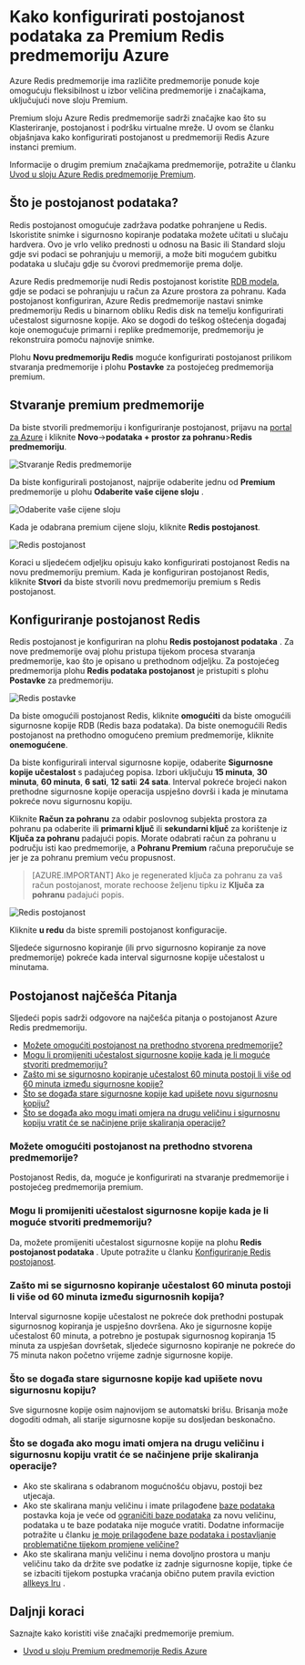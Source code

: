 <properties 
    pageTitle="Kako konfigurirati postojanost podataka za Premium Redis predmemoriju Azure" 
    description="Saznajte kako konfigurirati i upravljati postojanost podataka na instance Premium sloju predmemorije Redis Azure" 
    services="redis-cache" 
    documentationCenter="" 
    authors="steved0x" 
    manager="douge" 
    editor=""/>

<tags 
    ms.service="cache" 
    ms.workload="tbd" 
    ms.tgt_pltfrm="cache-redis" 
    ms.devlang="na" 
    ms.topic="article" 
    ms.date="09/30/2016" 
    ms.author="sdanie"/>

# <a name="how-to-configure-data-persistence-for-a-premium-azure-redis-cache"></a>Kako konfigurirati postojanost podataka za Premium Redis predmemoriju Azure

Azure Redis predmemorije ima različite predmemorije ponude koje omogućuju fleksibilnost u izbor veličina predmemorije i značajkama, uključujući nove sloju Premium.

Premium sloju Azure Redis predmemorije sadrži značajke kao što su Klasteriranje, postojanost i podršku virtualne mreže. U ovom se članku objašnjava kako konfigurirati postojanost u predmemoriji Redis Azure instanci premium.

Informacije o drugim premium značajkama predmemorije, potražite u članku [Uvod u sloju Azure Redis predmemorije Premium](cache-premium-tier-intro.md).

## <a name="what-is-data-persistence"></a>Što je postojanost podataka?
Redis postojanost omogućuje zadržava podatke pohranjene u Redis. Iskoristite snimke i sigurnosno kopiranje podataka možete učitati u slučaju hardvera. Ovo je vrlo veliko prednosti u odnosu na Basic ili Standard sloju gdje svi podaci se pohranjuju u memoriji, a može biti mogućem gubitku podataka u slučaju gdje su čvorovi predmemorije prema dolje. 

Azure Redis predmemorije nudi Redis postojanost koristite [RDB modela](http://redis.io/topics/persistence), gdje se podaci se pohranjuju u račun za Azure prostora za pohranu. Kada postojanost konfiguriran, Azure Redis predmemorije nastavi snimke predmemoriju Redis u binarnom obliku Redis disk na temelju konfigurirati učestalost sigurnosne kopije. Ako se dogodi do teškog oštećenja događaj koje onemogućuje primarni i replike predmemorije, predmemoriju je rekonstruira pomoću najnovije snimke.

Plohu **Novu predmemoriju Redis** moguće konfigurirati postojanost prilikom stvaranja predmemorije i plohu **Postavke** za postojećeg predmemorija premium.

## <a name="create-a-premium-cache"></a>Stvaranje premium predmemorije

Da biste stvorili predmemoriju i konfiguriranje postojanost, prijavu na [portal za Azure](https://portal.azure.com) i kliknite **Novo**->**podataka + prostor za pohranu**>**Redis predmemoriju**.

![Stvaranje Redis predmemorije][redis-cache-new-cache-menu]

Da biste konfigurirali postojanost, najprije odaberite jednu od **Premium** predmemorije u plohu **Odaberite vaše cijene sloju** .

![Odaberite vaše cijene sloju][redis-cache-premium-pricing-tier]

Kada je odabrana premium cijene sloju, kliknite **Redis postojanost**.

![Redis postojanost][redis-cache-persistence]

Koraci u sljedećem odjeljku opisuju kako konfigurirati postojanost Redis na novu predmemoriju premium. Kada je konfiguriran postojanost Redis, kliknite **Stvori** da biste stvorili novu predmemoriju premium s Redis postojanost.

## <a name="configure-redis-persistence"></a>Konfiguriranje postojanost Redis

Redis postojanost je konfiguriran na plohu **Redis postojanost podataka** . Za nove predmemorije ovaj plohu pristupa tijekom procesa stvaranja predmemorije, kao što je opisano u prethodnom odjeljku. Za postojećeg predmemorija plohu **Redis podataka postojanost** je pristupiti s plohu **Postavke** za predmemoriju.

![Redis postavke][redis-cache-settings]

Da biste omogućili postojanost Redis, kliknite **omogućiti** da biste omogućili sigurnosne kopije RDB (Redis baza podataka). Da biste onemogućili Redis postojanost na prethodno omogućeno premium predmemorije, kliknite **onemogućene**.

Da biste konfigurirali interval sigurnosne kopije, odaberite **Sigurnosne kopije učestalost** s padajućeg popisa. Izbori uključuju **15 minuta**, **30 minuta**, **60 minuta**, **6 sati**, **12 sati**i **24 sata**. Interval pokreće brojeći nakon prethodne sigurnosne kopije operacija uspješno dovrši i kada je minutama pokreće novu sigurnosnu kopiju.

Kliknite **Račun za pohranu** za odabir poslovnog subjekta prostora za pohranu pa odaberite ili **primarni ključ** ili **sekundarni ključ** za korištenje iz **Ključa za pohranu** padajući popis. Morate odabrati račun za pohranu u području isti kao predmemorije, a **Pohranu Premium** računa preporučuje se jer je za pohranu premium veću propusnost. 

>[AZURE.IMPORTANT] Ako je regenerated ključa za pohranu za vaš račun postojanost, morate rechoose željenu tipku iz **Ključa za pohranu** padajući popis.

![Redis postojanost][redis-cache-persistence-selected]

Kliknite **u redu** da biste spremili postojanost konfiguracije.

Sljedeće sigurnosno kopiranje (ili prvo sigurnosno kopiranje za nove predmemorije) pokreće kada interval sigurnosne kopije učestalost u minutama.



## <a name="persistence-faq"></a>Postojanost najčešća Pitanja

Sljedeći popis sadrži odgovore na najčešća pitanja o postojanost Azure Redis predmemoriju.

-   [Možete omogućiti postojanost na prethodno stvorena predmemorije?](#can-i-enable-persistence-on-a-previously-created-cache)
-   [Mogu li promijeniti učestalost sigurnosne kopije kada je li moguće stvoriti predmemoriju?](#can-i-change-the-backup-frequency-after-i-create-the-cache)
-   [Zašto mi se sigurnosno kopiranje učestalost 60 minuta postoji li više od 60 minuta između sigurnosne kopije?](#why-if-i-have-a-backup-frequency-of-60-minutes-there-is-more-than-60-minutes-between-backups)
-   [Što se događa stare sigurnosne kopije kad upišete novu sigurnosnu kopiju?](#what-happens-to-the-old-backups-when-a-new-backup-is-made)
-   [Što se događa ako mogu imati omjera na drugu veličinu i sigurnosnu kopiju vratit će se načinjene prije skaliranja operacije?](#what-happens-if-i-have-scaled-to-a-different-size-and-a-backup-is-restored-that-was-made-before-the-scaling-operation)

### <a name="can-i-enable-persistence-on-a-previously-created-cache"></a>Možete omogućiti postojanost na prethodno stvorena predmemorije?

Postojanost Redis, da, moguće je konfigurirati na stvaranje predmemorije i postojećeg predmemorija premium.

### <a name="can-i-change-the-backup-frequency-after-i-create-the-cache"></a>Mogu li promijeniti učestalost sigurnosne kopije kada je li moguće stvoriti predmemoriju?

Da, možete promijeniti učestalost sigurnosne kopije na plohu **Redis postojanost podataka** . Upute potražite u članku [Konfiguriranje Redis postojanost](#configure-redis-persistence).

### <a name="why-if-i-have-a-backup-frequency-of-60-minutes-there-is-more-than-60-minutes-between-backups"></a>Zašto mi se sigurnosno kopiranje učestalost 60 minuta postoji li više od 60 minuta između sigurnosnih kopija?

Interval sigurnosne kopije učestalost ne pokreće dok prethodni postupak sigurnosnog kopiranja je uspješno dovršena. Ako je sigurnosne kopije učestalost 60 minuta, a potrebno je postupak sigurnosnog kopiranja 15 minuta za uspješan dovršetak, sljedeće sigurnosno kopiranje ne pokreće do 75 minuta nakon početno vrijeme zadnje sigurnosne kopije.

### <a name="what-happens-to-the-old-backups-when-a-new-backup-is-made"></a>Što se događa stare sigurnosne kopije kad upišete novu sigurnosnu kopiju?

Sve sigurnosne kopije osim najnovijom se automatski brišu. Brisanja može dogoditi odmah, ali starije sigurnosne kopije su dosljedan beskonačno.

### <a name="what-happens-if-i-have-scaled-to-a-different-size-and-a-backup-is-restored-that-was-made-before-the-scaling-operation"></a>Što se događa ako mogu imati omjera na drugu veličinu i sigurnosnu kopiju vratit će se načinjene prije skaliranja operacije?

-   Ako ste skalirana s odabranom mogućnošću objavu, postoji bez utjecaja.
-   Ako ste skalirana manju veličinu i imate prilagođene [baze podataka](cache-configure.md#databases) postavka koja je veće od [ograničiti baze podataka](cache-configure.md#databases) za novu veličinu, podataka u te baze podataka nije moguće vratiti. Dodatne informacije potražite u članku [je moje prilagođene baze podataka i postavljanje problematične tijekom promjene veličine?](cache-how-to-scale.md#is-my-custom-databases-setting-affected-during-scaling)
-   Ako ste skalirana manju veličinu i nema dovoljno prostora u manju veličinu tako da držite sve podatke iz zadnje sigurnosne kopije, tipke će se izbaciti tijekom postupka vraćanja obično putem pravila eviction [allkeys lru](http://redis.io/topics/lru-cache) .

## <a name="next-steps"></a>Daljnji koraci
Saznajte kako koristiti više značajki predmemorije premium.

-   [Uvod u sloju Premium predmemorije Redis Azure](cache-premium-tier-intro.md)
  
<!-- IMAGES -->

[redis-cache-new-cache-menu]: ./media/cache-how-to-premium-persistence/redis-cache-new-cache-menu.png

[redis-cache-premium-pricing-tier]: ./media/cache-how-to-premium-persistence/redis-cache-premium-pricing-tier.png

[redis-cache-persistence]: ./media/cache-how-to-premium-persistence/redis-cache-persistence.png

[redis-cache-persistence-selected]: ./media/cache-how-to-premium-persistence/redis-cache-persistence-selected.png

[redis-cache-settings]: ./media/cache-how-to-premium-persistence/redis-cache-settings.png
